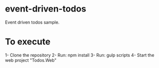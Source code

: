event-driven-todos
==================

Event driven todos sample.

To execute
==================

1- Clone the repository
2- Run: npm install
3- Run: gulp scripts
4- Start the web project "Todos.Web"

